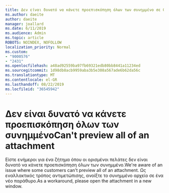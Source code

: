 ```yaml
---
title: Δεν είναι δυνατό να κάνετε προεπισκόπηση όλων των συνημμένο σε Outlook.com
ms.author: daeite
author: daeite
manager: joallard
ms.date: 6/11/2019
ms.audience: Admin
ms.topic: article
ROBOTS: NOINDEX, NOFOLLOW
localization_priority: Normal
ms.custom:
- "9000576"
- "2431"
ms.openlocfilehash: a48ad92559ba97fb69321edb80bb8441a11234ed
ms.sourcegitcommit: 1d98db8acb9959aba3b5e308a567ade6b62da56c
ms.translationtype: MT
ms.contentlocale: el-GR
ms.lasthandoff: 08/22/2019
ms.locfileid: "36545942"
---
```

# <a name="cant-preview-all-of-an-attachment"></a><span data-ttu-id="1bb1a-102">Δεν είναι δυνατό να κάνετε προεπισκόπηση όλων των συνημμένο</span><span class="sxs-lookup"><span data-stu-id="1bb1a-102">Can't preview all of an attachment</span></span>

<span data-ttu-id="1bb1a-103">Είστε ενήμεροι για ένα ζήτημα όπου οι ορισμένοι πελάτες δεν είναι δυνατό να κάνετε προεπισκόπηση όλων των συνημμένο.</span><span class="sxs-lookup"><span data-stu-id="1bb1a-103">We're aware of an issue where some customers can't preview all of an attachment.</span></span> <span data-ttu-id="1bb1a-104">Ως εναλλακτικός τρόπος αντιμετώπισης, ανοίξτε το συνημμένο αρχείο σε ένα νέο παράθυρο.</span><span class="sxs-lookup"><span data-stu-id="1bb1a-104">As a workaround, please open the attachment in a new window.</span></span>